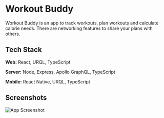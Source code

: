 # Workout Buddy
Workout Buddy is an app to track workouts, plan workouts and calculate calorie needs. There are networking features to share your plans with others.



## Tech Stack

**Web:** React, URQL, TypeScript

**Server:** Node, Express, Apollo GraphQL, TypeScript

**Mobile:** React Native, URQL, TypeScript


## Screenshots

![App Screenshot](https://via.placeholder.com/468x300?text=App+Screenshot+Here)

